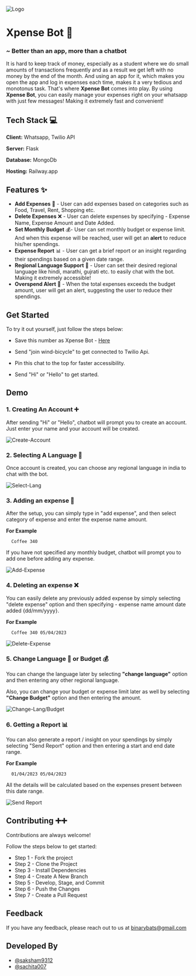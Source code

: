 
![Logo](https://github.com/Binary-Bats/Xpense_Bot/blob/main/Demos/Green%20Yellow%20Playful%20&%20Celebratory%20Traditional%20Graduation%20Banner.png?raw=true)


# Xpense Bot 🤑
### ~ Better than an app, more than a chatbot

It is hard to keep track of money, especially as a student where we do small amounts of transactions frequently and as a result we get left with no money by the end of the month. And using an app for it, which makes you open the app and log in expenses each time, makes it a very tedious and monotonus task. That's where **Xpense Bot** comes into play. By using **Xpense Bot**, you can easily manage your expenses right on your whatsapp with just few messages! Making it extremely fast and convenient!



## Tech Stack 💻

**Client:** Whatsapp, Twilio API

**Server:** Flask

**Database:** MongoDb

**Hosting:** Railway.app




## Features ✨

* __Add Expenses__ 📝 - User can add expenses based on categories such as Food, Travel, Rent, Shopping etc.
* __Delete Expenses__ ❌ - User can delete expenses by specifying - Expense Name, Expense Amount and Date Added.
* __Set Monthly Budget__ 💰- User can set monthly budget or expense limit. And when this expense will be reached, user will get an **alert** to reduce his/her spendings.
* __Expense Report__ 📊 - User can get a brief report or an insight regarding their spendings based on a given date range.
* __Regional Language Support__ 💬 - User can set their desired regional language like hindi, marathi, gujrati etc. to easily chat with the bot. Making it extremely accessible!
* __Overspend Alert__ 🔴 - When the total expenses exceeds the budget amount, user will get an alert, suggesting the user to reduce their spendings.

## Get Started
To try it out yourself, just follow the steps below:
* Save this number as Xpense Bot - [Here](https://wa.me/14155238886)

* Send "join wind-bicycle" to get connected to Twilio Api.

* Pin this chat to the top for faster accessibility.

* Send "Hi" or "Hello" to get started.

    
## Demo

### 1. Creating An Account ➕
After sending "Hi" or "Hello", chatbot will prompt you to create an account. Just enter your name and your account will be created.

![Create-Account](https://github.com/Binary-Bats/Xpense_Bot/blob/main/Demos/create_account.gif?raw=true)

### 2. Selecting A Language 💬
Once account is created, you can choose any regional language in india to chat with the bot.

![Select-Lang](https://github.com/Binary-Bats/Xpense_Bot/blob/main/Demos/Select_lang.gif?raw=true)

### 3. Adding an expense 📝
After the setup, you can simply type in "add expense", and then select category of expense and enter the expense name <space> amount.

**For Example**
```http
  Coffee 340
``` 
If you have not specified any monthly budget, chatbot will prompt you to add one before adding any expense.

![Add-Expense](https://github.com/Binary-Bats/Xpense_Bot/blob/main/Demos/add_expense.gif?raw=true)

### 4. Deleting an expense ❌
You can easily delete any previously added expense by simply selecting "delete expense" option and then specifying - expense name <space> amount <space> date added {dd/mm/yyyy}.

**For Example**
```http
  Coffee 340 05/04/2023
```
![Delete-Expense](https://github.com/Binary-Bats/Xpense_Bot/blob/main/Demos/Delete_expense%20(1)%20(1).gif?raw=true)
    
### 5. Change Language 💬 or Budget 💰
You can change the language later by selecting **"change language"** option and then entering any other regional language.

Also, you can change your budget or expense limit later as well by selecting **"Change Budget"** option and then entering the amount.

![Change-Lang/Budget](https://github.com/Binary-Bats/Xpense_Bot/blob/main/Demos/change_lang_budget.gif?raw=true)


### 6. Getting a Report 📊
You can also generate a report / insight on your spendings by simply selecting "Send Report" option and then entering a start and end date range.

**For Example**
```http
  01/04/2023 05/04/2023
```
All the details will be calculated based on the expenses present between this date range.

![Send Report](https://github.com/Binary-Bats/Xpense_Bot/blob/main/Demos/WhatsApp%20Video%202023-04-06%20at%2009.36.59%20(1).gif?raw=true)



## Contributing ➕➕

Contributions are always welcome!

Follow the steps below to get started:
* Step 1 - Fork the project
* Step 2 - Clone the Project
* Step 3 - Install Dependencies
* Step 4 - Create A New Branch
* Step 5 - Develop, Stage, and Commit
* Step 6 - Push the Changes
* Step 7 - Create a Pull Request



## Feedback

If you have any feedback, please reach out to us at binarybats@gmail.com

## Developed By

- [@saksham9312](https://github.com/saksham9312)
- [@sachita007](https://github.com/Sachita007)

